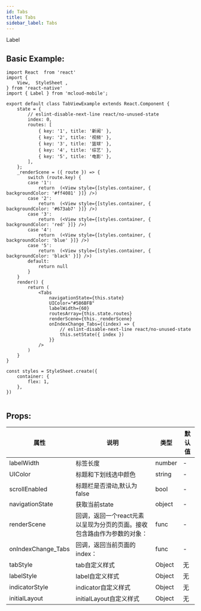 ```yaml
---
id: Tabs
title: Tabs
sidebar_label: Tabs
---
```


Label

## Basic Example:

```
import React  from 'react'
import {
    View,  StyleSheet ,
} from 'react-native'
import { Label } from 'mcloud-mobile';

export default class TabViewExample extends React.Component {
    state = {
        // eslint-disable-next-line react/no-unused-state
        index: 0,
        routes: [
            { key: '1', title: '新闻' },
            { key: '2', title: '视频' },
            { key: '3', title: '篮球' },
            { key: '4', title: '综艺' },
            { key: '5', title: '电影' },
        ],
    };
    _renderScene = ({ route }) => {
        switch (route.key) {
        case '1':
            return  (<View style={[styles.container, { backgroundColor: '#ff4081' }]} />)
        case '2':
            return  (<View style={[styles.container, { backgroundColor: '#673ab7' }]} />)
        case '3':
            return  (<View style={[styles.container, { backgroundColor: 'red' }]} />)
        case '4':
            return  (<View style={[styles.container, { backgroundColor: 'blue' }]} />)
        case '5':
            return  (<View style={[styles.container, { backgroundColor: 'black' }]} />)
        default:
            return null
        }
    }
    render() {
        return (
            <Tabs
                navigationState={this.state}
                UIColor="#586BFB"
                labelWidth={60}
                routesArray={this.state.routes}
                renderScene={this._renderScene}
                onIndexChange_Tabs={(index) => {
                    // eslint-disable-next-line react/no-unused-state
                    this.setState({ index })
                }}
            />
        )
    }
}

const styles = StyleSheet.create({
    container: {
        flex: 1,
    },
})


```
## Props:

属性 | 说明 | 类型 | 默认值
----|-----|------|------
| labelWidth    | 标签长度  |   number   |   -  |
| UIColor    | 标题和下划线选中颜色  |   string   |   -  |
| scrollEnabled    | 标题栏是否滑动,默认为false  |   bool   |   -  |
| navigationState    | 获取当前state |   object   |   -  |
| renderScene    |回调，返回一个react元素以呈现为分页的页面。接收包含路由作为参数的对象： |   func  |   -  |
| onIndexChange_Tabs    |回调，返回当前页面的index： |   func  |   -  |
| tabStyle    | tab自定义样式 |   Object  | 无 |
| labelStyle    | label自定义样式 |   Object  | 无 |
| indicatorStyle    | indicator自定义样式 |   Object  | 无 |
| initialLayout    | initialLayout自定义样式 |   Object  | 无 |

